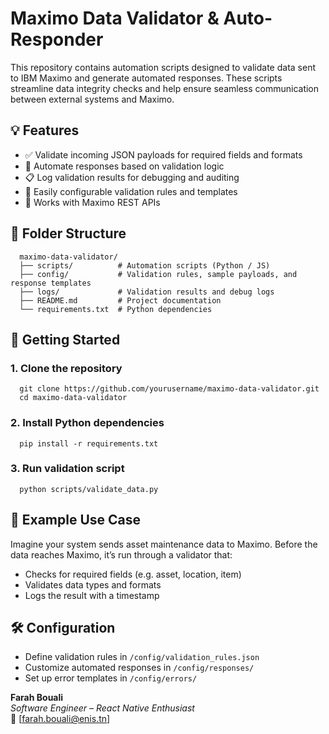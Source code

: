   # Maximo Data Validator & Auto-Responder

  This repository contains automation scripts designed to validate data sent to IBM Maximo and generate automated responses. These scripts streamline data integrity checks and help ensure seamless communication between external systems and Maximo.

  ## 💡 Features

  - ✅ Validate incoming JSON payloads for required fields and formats
  - 🔁 Automate responses based on validation logic
  - 📋 Log validation results for debugging and auditing
  - 🔧 Easily configurable validation rules and templates
  - 📡 Works with Maximo REST APIs

  ## 📁 Folder Structure

      maximo-data-validator/
      ├── scripts/          # Automation scripts (Python / JS)
      ├── config/           # Validation rules, sample payloads, and response templates
      ├── logs/             # Validation results and debug logs
      ├── README.md         # Project documentation
      └── requirements.txt  # Python dependencies 

  ## 🚀 Getting Started

  ### 1. Clone the repository

      git clone https://github.com/yourusername/maximo-data-validator.git
      cd maximo-data-validator

  ### 2. Install Python dependencies

      pip install -r requirements.txt

  ### 3. Run validation script

      python scripts/validate_data.py

  ## 🧪 Example Use Case

  Imagine your system sends asset maintenance data to Maximo. Before the data reaches Maximo, it’s run through a validator that:
  - Checks for required fields (e.g. asset, location, item)
  - Validates data types and formats
  - Logs the result with a timestamp

  ## 🛠 Configuration

  - Define validation rules in `/config/validation_rules.json`
  - Customize automated responses in `/config/responses/`
  - Set up error templates in `/config/errors/`

  **Farah Bouali**  
  *Software Engineer – React Native Enthusiast*  
  📧 [farah.bouali@enis.tn]  
